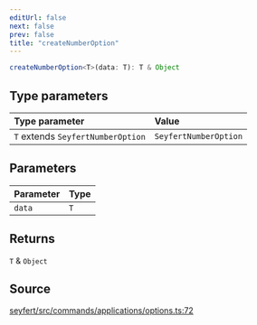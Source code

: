 ```yaml
---
editUrl: false
next: false
prev: false
title: "createNumberOption"
---
```


```ts
createNumberOption<T>(data: T): T & Object
```

## Type parameters

| Type parameter | Value |
| :------ | :------ |
| `T` extends `SeyfertNumberOption` | `SeyfertNumberOption` |

## Parameters

| Parameter | Type |
| :------ | :------ |
| `data` | `T` |

## Returns

`T` & `Object`

## Source

[seyfert/src/commands/applications/options.ts:72](https://github.com/potoland/potocuit/blob/e332d7a/src/commands/applications/options.ts#L72)
